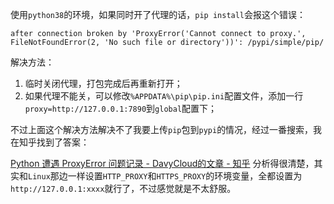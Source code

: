 使用`python38`的环境，如果同时开了代理的话，`pip install`会报这个错误：

`after connection broken by 'ProxyError('Cannot connect to proxy.', FileNotFoundError(2, 'No such file or directory'))': /pypi/simple/pip/`



解决方法：

1. 临时关闭代理，打包完成后再重新打开；
2. 如果代理不能关，可以修改`%APPDATA%\pip\pip.ini`配置文件，添加一行`proxy=http://127.0.0.1:7890`到`global`配置下；



不过上面这个解决方法解决不了我要上传`pip`包到`pypi`的情况，经过一番搜索，我在知乎找到了答案：

[Python 遭遇 ProxyError 问题记录 - DavyCloud的文章 - 知乎](https://zhuanlan.zhihu.com/p/350015032)
分析得很清楚，其实和`Linux`那边一样设置`HTTP_PROXY`和`HTTPS_PROXY`的环境变量，全都设置为`http://127.0.0.1:xxxx`就行了，不过感觉就是不太舒服。